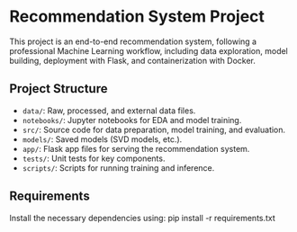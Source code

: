 # Recommendation System Project

This project is an end-to-end recommendation system, following a professional Machine Learning workflow, including data exploration, model building, deployment with Flask, and containerization with Docker.

## Project Structure
- `data/`: Raw, processed, and external data files.
- `notebooks/`: Jupyter notebooks for EDA and model training.
- `src/`: Source code for data preparation, model training, and evaluation.
- `models/`: Saved models (SVD models, etc.).
- `app/`: Flask app files for serving the recommendation system.
- `tests/`: Unit tests for key components.
- `scripts/`: Scripts for running training and inference.

## Requirements
Install the necessary dependencies using:
pip install -r requirements.txt